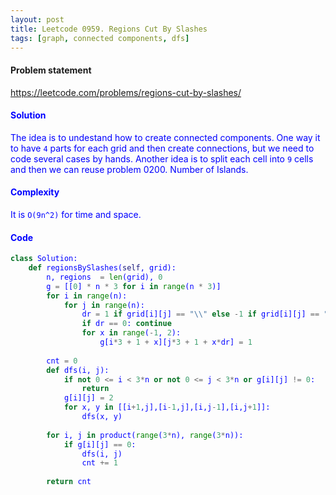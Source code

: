 ```yaml
---
layout: post
title: Leetcode 0959. Regions Cut By Slashes
tags: [graph, connected components, dfs]
---
```


#### Problem statement

<a href="https://leetcode.com/problems/regions-cut-by-slashes/"> <font color = blue>https://leetcode.com/problems/regions-cut-by-slashes/

#### Solution
The idea is to undestand how to create connected components. One way it to have `4` parts for each grid and then create connections, but we need to code several cases by hands. Another idea is to split each cell into `9` cells and then we can reuse problem 0200. Number of Islands.

#### Complexity
It is `O(9n^2)` for time and space.

#### Code
```python
class Solution:
    def regionsBySlashes(self, grid):
        n, regions  = len(grid), 0
        g = [[0] * n * 3 for i in range(n * 3)]
        for i in range(n):
            for j in range(n):
                dr = 1 if grid[i][j] == "\\" else -1 if grid[i][j] == "/" else 0
                if dr == 0: continue
                for x in range(-1, 2):
                    g[i*3 + 1 + x][j*3 + 1 + x*dr] = 1
        
        cnt = 0
        def dfs(i, j):
            if not 0 <= i < 3*n or not 0 <= j < 3*n or g[i][j] != 0:
                return
            g[i][j] = 2
            for x, y in [[i+1,j],[i-1,j],[i,j-1],[i,j+1]]:
                dfs(x, y)
        
        for i, j in product(range(3*n), range(3*n)):
            if g[i][j] == 0:
                dfs(i, j)
                cnt += 1
        
        return cnt
```
